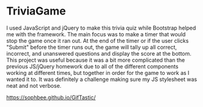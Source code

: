 # TriviaGame

I used JavaScript and jQuery to make this trivia quiz while Bootstrap helped me with the framework. The main focus was to make a timer that would stop the game once it ran out. At the end of the timer or if the user clicks "Submit" before the timer runs out, the game will tally up all correct, incorrect, and unanswered questions and display the score at the bottom. This project was useful because it was a bit more complicated than the previous JS/jQuery homework due to all of the different components working at different times, but together in order for the game to work as I wanted it to. It was definitely a challenge making sure my JS stylesheet was neat and not verbose. 

https://sophbee.github.io/GifTastic/
